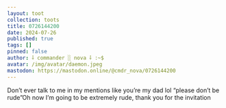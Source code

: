 ```yaml
---
layout: toot
collection: toots
title: 0726144200
date: 2024-07-26
published: true
tags: []
pinned: false
author: ⸸ commander ░ nova ⸸ :~$
avatar: /img/avatar/daemon.jpeg
mastodon: https://mastodon.online/@cmdr_nova/0726144200
---
```


Don’t ever talk to me in my mentions like you’re my dad lol “please don’t be rude”Oh now I’m going to be extremely rude, thank you for the invitation
